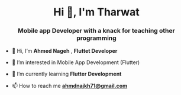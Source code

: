 <h1 align="center">Hi 👋, I'm Tharwat</h1>
<h3 align="center">Mobile app Developer with a knack for teaching other programming</h3>

- 👋 Hi, I’m **Ahmed Nageh** , **Fluttet Developer**

- 👀 I’m interested in Mobile App Development (Flutter)

- 🌱 I’m currently learning **Flutter Development**

- 📫 How to reach me **ahmdnajkh71@gmail.com**
